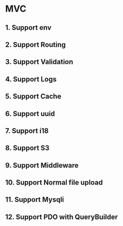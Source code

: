 # MVC
## 1. Support env
## 2. Support Routing
## 3. Support Validation
## 4. Support Logs
## 5. Support Cache
## 6. Support uuid
## 7. Support i18
## 8. Support S3
## 9. Support Middleware
## 10. Support Normal file upload
## 11. Support Mysqli
## 12. Support PDO with QueryBuilder
